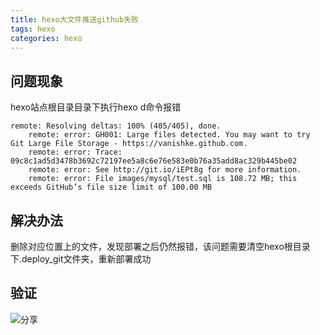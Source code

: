 ```yaml
---
title: hexo大文件推送github失败
tags: hexo
categories: hexo
---
```

## <span id="inline-blue">问题现象</span>
hexo站点根目录目录下执行hexo d命令报错
```shell
remote: Resolving deltas: 100% (405/405), done.
    remote: error: GH001: Large files detected. You may want to try Git Large File Storage - https://vanishke.github.com.
    remote: error: Trace: 09c8c1ad5d3478b3692c72197ee5a8c6e76e583e0b76a35add8ac329b445be02
    remote: error: See http://git.io/iEPt8g for more information.
    remote: error: File images/mysql/test.sql is 108.72 MB; this exceeds GitHub’s file size limit of 100.00 MB
```

## <span id="inline-blue">解决办法</span>
删除对应位置上的文件，发现部署之后仍然报错，该问题需要清空hexo根目录下.deploy_git文件夹，重新部署成功


## <span id="inline-blue">验证</span>
![分享](/images/hexo/github/hexo_github_2022_05_19_001.png)







